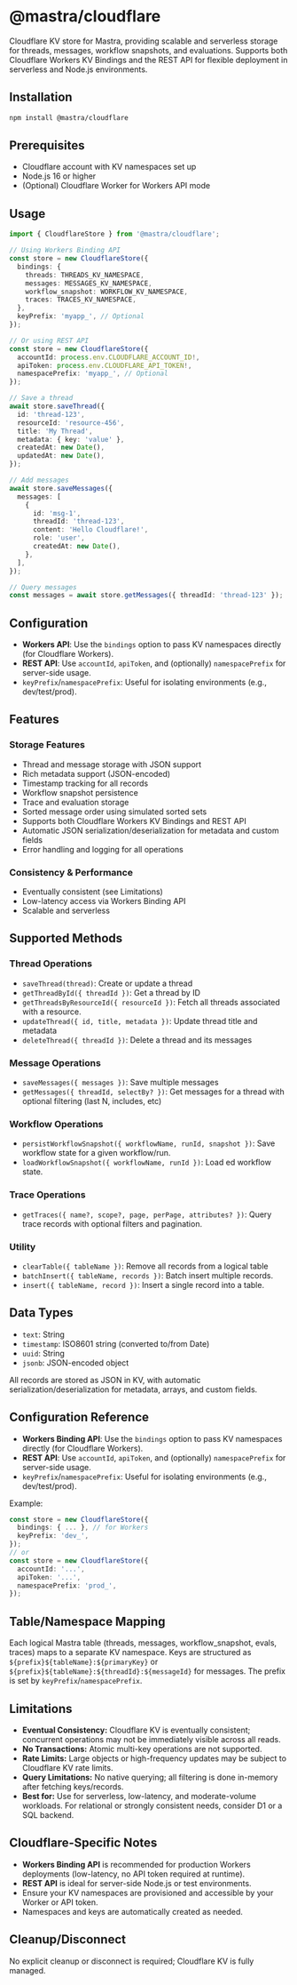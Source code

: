 # @mastra/cloudflare

Cloudflare KV store for Mastra, providing scalable and serverless storage for threads, messages, workflow snapshots, and evaluations. Supports both Cloudflare Workers KV Bindings and the REST API for flexible deployment in serverless and Node.js environments.

## Installation

```bash
npm install @mastra/cloudflare
```

## Prerequisites

- Cloudflare account with KV namespaces set up
- Node.js 16 or higher
- (Optional) Cloudflare Worker for Workers API mode

## Usage

```typescript
import { CloudflareStore } from '@mastra/cloudflare';

// Using Workers Binding API
const store = new CloudflareStore({
  bindings: {
    threads: THREADS_KV_NAMESPACE,
    messages: MESSAGES_KV_NAMESPACE,
    workflow_snapshot: WORKFLOW_KV_NAMESPACE,
    traces: TRACES_KV_NAMESPACE,
  },
  keyPrefix: 'myapp_', // Optional
});

// Or using REST API
const store = new CloudflareStore({
  accountId: process.env.CLOUDFLARE_ACCOUNT_ID!,
  apiToken: process.env.CLOUDFLARE_API_TOKEN!,
  namespacePrefix: 'myapp_', // Optional
});

// Save a thread
await store.saveThread({
  id: 'thread-123',
  resourceId: 'resource-456',
  title: 'My Thread',
  metadata: { key: 'value' },
  createdAt: new Date(),
  updatedAt: new Date(),
});

// Add messages
await store.saveMessages({
  messages: [
    {
      id: 'msg-1',
      threadId: 'thread-123',
      content: 'Hello Cloudflare!',
      role: 'user',
      createdAt: new Date(),
    },
  ],
});

// Query messages
const messages = await store.getMessages({ threadId: 'thread-123' });
```

## Configuration

- **Workers API**: Use the `bindings` option to pass KV namespaces directly (for Cloudflare Workers).
- **REST API**: Use `accountId`, `apiToken`, and (optionally) `namespacePrefix` for server-side usage.
- `keyPrefix`/`namespacePrefix`: Useful for isolating environments (e.g., dev/test/prod).

## Features

### Storage Features

- Thread and message storage with JSON support
- Rich metadata support (JSON-encoded)
- Timestamp tracking for all records
- Workflow snapshot persistence
- Trace and evaluation storage
- Sorted message order using simulated sorted sets
- Supports both Cloudflare Workers KV Bindings and REST API
- Automatic JSON serialization/deserialization for metadata and custom fields
- Error handling and logging for all operations

### Consistency & Performance

- Eventually consistent (see Limitations)
- Low-latency access via Workers Binding API
- Scalable and serverless

## Supported Methods

### Thread Operations

- `saveThread(thread)`: Create or update a thread
- `getThreadById({ threadId })`: Get a thread by ID
- `getThreadsByResourceId({ resourceId })`: Fetch all threads associated with a resource.
- `updateThread({ id, title, metadata })`: Update thread title and metadata
- `deleteThread({ threadId })`: Delete a thread and its messages

### Message Operations

- `saveMessages({ messages })`: Save multiple messages
- `getMessages({ threadId, selectBy? })`: Get messages for a thread with optional filtering (last N, includes, etc)

### Workflow Operations

- `persistWorkflowSnapshot({ workflowName, runId, snapshot })`: Save workflow state for a given workflow/run.
- `loadWorkflowSnapshot({ workflowName, runId })`: Load ed workflow state.

### Trace Operations

- `getTraces({ name?, scope?, page, perPage, attributes? })`: Query trace records with optional filters and pagination.

### Utility

- `clearTable({ tableName })`: Remove all records from a logical table
- `batchInsert({ tableName, records })`: Batch insert multiple records.
- `insert({ tableName, record })`: Insert a single record into a table.

## Data Types

- `text`: String
- `timestamp`: ISO8601 string (converted to/from Date)
- `uuid`: String
- `jsonb`: JSON-encoded object

All records are stored as JSON in KV, with automatic serialization/deserialization for metadata, arrays, and custom fields.

## Configuration Reference

- **Workers Binding API**: Use the `bindings` option to pass KV namespaces directly (for Cloudflare Workers).
- **REST API**: Use `accountId`, `apiToken`, and (optionally) `namespacePrefix` for server-side usage.
- `keyPrefix`/`namespacePrefix`: Useful for isolating environments (e.g., dev/test/prod).

Example:

```typescript
const store = new CloudflareStore({
  bindings: { ... }, // for Workers
  keyPrefix: 'dev_',
});
// or
const store = new CloudflareStore({
  accountId: '...',
  apiToken: '...',
  namespacePrefix: 'prod_',
});
```

## Table/Namespace Mapping

Each logical Mastra table (threads, messages, workflow_snapshot, evals, traces) maps to a separate KV namespace. Keys are structured as `${prefix}${tableName}:${primaryKey}` or `${prefix}${tableName}:${threadId}:${messageId}` for messages. The prefix is set by `keyPrefix`/`namespacePrefix`.

## Limitations

- **Eventual Consistency:** Cloudflare KV is eventually consistent; concurrent operations may not be immediately visible across all reads.
- **No Transactions:** Atomic multi-key operations are not supported.
- **Rate Limits:** Large objects or high-frequency updates may be subject to Cloudflare KV rate limits.
- **Query Limitations:** No native querying; all filtering is done in-memory after fetching keys/records.
- **Best for:** Use for serverless, low-latency, and moderate-volume workloads. For relational or strongly consistent needs, consider D1 or a SQL backend.

## Cloudflare-Specific Notes

- **Workers Binding API** is recommended for production Workers deployments (low-latency, no API token required at runtime).
- **REST API** is ideal for server-side Node.js or test environments.
- Ensure your KV namespaces are provisioned and accessible by your Worker or API token.
- Namespaces and keys are automatically created as needed.

## Cleanup/Disconnect

No explicit cleanup or disconnect is required; Cloudflare KV is fully managed.
